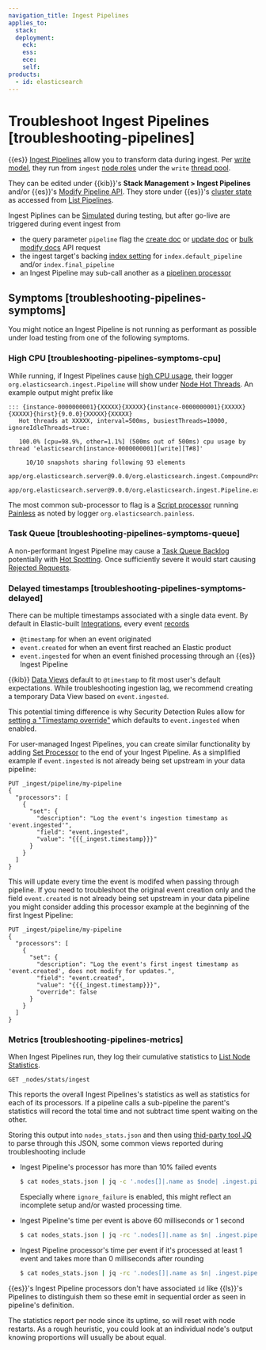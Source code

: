 ```yaml
---
navigation_title: Ingest Pipelines
applies_to:
  stack:
  deployment:
    eck:
    ess:
    ece:
    self:
products:
  - id: elasticsearch
---
```


# Troubleshoot Ingest Pipelines [troubleshooting-pipelines]

{{es}} [Ingest Pipelines](https://www.elastic.co/docs/manage-data/ingest/transform-enrich/ingest-pipelines) allow you to transform data during ingest. Per [write model](https://www.elastic.co/docs/deploy-manage/distributed-architecture/reading-and-writing-documents#basic-write-model), they run from `ingest` [node roles](https://www.elastic.co/docs/deploy-manage/distributed-architecture/clusters-nodes-shards/node-roles) under the `write` [thread pool](https://www.elastic.co/docs/reference/elasticsearch/configuration-reference/thread-pool-settings).

They can be edited under {{kib}}'s **Stack Management > Ingest Pipelines** and/or {{es}}'s [Modify Pipeline API](https://www.elastic.co/docs/api/doc/elasticsearch/operation/operation-ingest-put-pipeline). They store under {{es}}'s [cluster state](https://www.elastic.co/docs/api/doc/elasticsearch/operation/operation-cluster-state) as accessed from [List Pipelines](https://www.elastic.co/docs/api/doc/elasticsearch/operation/operation-ingest-get-pipeline).

Ingest Piplines can be [Simulated](https://www.elastic.co/docs/api/doc/elasticsearch/operation/operation-ingest-simulate) during testing, but after go-live are triggered during event ingest from

* the query parameter `pipeline` flag the [create doc](https://www.elastic.co/docs/api/doc/elasticsearch/operation/operation-create) or [update doc](https://www.elastic.co/docs/api/doc/elasticsearch/operation/operation-update_) or [bulk modify docs](https://www.elastic.co/docs/api/doc/elasticsearch/operation/operation-bulk) API request
* the ingest target's backing [index setting](https://www.elastic.co/docs/reference/elasticsearch/index-settings/index-modules#dynamic-index-settings) for `index.default_pipeline` and/or `index.final_pipeline`
* an Ingest Pipeline may sub-call another as a [pipelinen processor](https://www.elastic.co/docs/reference/enrich-processor/pipeline-processor)

## Symptoms [troubleshooting-pipelines-symptoms]

You might notice an Ingest Pipeline is not running as performant as possible under load testing from one of the following symptoms.


### High CPU [troubleshooting-pipelines-symptoms-cpu]

While running, if Ingest Pipelines cause [high CPU usage](https://www.elastic.co/docs/troubleshoot/elasticsearch/high-cpu-usage), their logger `org.elasticsearch.ingest.Pipeline` will show under [Node Hot Threads](https://www.elastic.co/docs/api/doc/elasticsearch/operation/operation-nodes-hot-threads). An example output might prefix like

```text
::: {instance-0000000001}{XXXXX}{XXXXX}{instance-0000000001}{XXXXX}{XXXXX}{hirst}{9.0.0}{XXXXX}{XXXXX}
   Hot threads at XXXXX, interval=500ms, busiestThreads=10000, ignoreIdleThreads=true:

   100.0% [cpu=98.9%, other=1.1%] (500ms out of 500ms) cpu usage by thread 'elasticsearch[instance-0000000001][write][T#8]'

     10/10 snapshots sharing following 93 elements
       app/org.elasticsearch.server@9.0.0/org.elasticsearch.ingest.CompoundProcessor.execute(CompoundProcessor.java:145)
       app/org.elasticsearch.server@9.0.0/org.elasticsearch.ingest.Pipeline.execute(Pipeline.java:129)
```

The most common sub-processor to flag is a [Script processor](https://www.elastic.co/docs/reference/enrich-processor/script-processor) running [Painless](https://www.elastic.co/docs/reference/scripting-languages/painless/painless) as noted by logger `org.elasticsearch.painless`.


### Task Queue [troubleshooting-pipelines-symptoms-queue]

A non-performant Ingest Pipeline may cause a [Task Queue Backlog](https://www.elastic.co/docs/troubleshoot/elasticsearch/task-queue-backlog) potentially with [Hot Spotting](https://www.elastic.co/docs/troubleshoot/elasticsearch/hotspotting). Once sufficiently severe it would start causing [Rejected Requests](https://www.elastic.co/docs/troubleshoot/elasticsearch/rejected-requests#check-rejected-tasks).


### Delayed timestamps [troubleshooting-pipelines-symptoms-delayed]

There can be multiple timestamps associated with a single data event. By default in Elastic-built [Integrations](https://www.elastic.co/docs/reference/integrations), every event [records](https://www.elastic.co/docs/reference/ecs/ecs-principles-implementation#_timestamps)

* `@timestamp` for when an event originated
* `event.created` for when an event first reached an Elastic product
* `event.ingested` for when an event finished processing through an {{es}} Ingest Pipeline

{{kib}} [Data Views](https://www.elastic.co/docs/explore-analyze/find-and-organize/data-views) default to `@timestamp` to fit most user's default expectations. While troubleshooting ingestion lag, we recommend creating a temporary Data View based on `event.ingested`. 

This potential timing difference is why Security Detection Rules allow for [setting a "Timestamp override"](https://www.elastic.co/docs/troubleshoot/security/detection-rules#troubleshoot-ingestion-pipeline-delay) which defaults to `event.ingested` when enabled.

For user-managed Ingest Pipelines, you can create similar functionality by adding [Set Processor](https://www.elastic.co/docs/reference/enrich-processor/set-processor) to the end of your Ingest Pipeline. As a simplified example if `event.ingested` is not already being set upstream in your data pipeline:

```console
PUT _ingest/pipeline/my-pipeline
{
  "processors": [
    {
      "set": {
        "description": "Log the event's ingestion timestamp as 'event.ingested'",
        "field": "event.ingested",
        "value": "{{{_ingest.timestamp}}}"
      }
    }
  ]
}
```

This will update every time the event is modifed when passing through pipeline. If you need to troubleshoot the original event creation only and the field `event.created` is not already being set upstream in your data pipeline you might consider adding this processor example at the beginning of the first Ingest Pipeline:

```console
PUT _ingest/pipeline/my-pipeline
{
  "processors": [
    {
      "set": {
        "description": "Log the event's first ingest timestamp as 'event.created', does not modify for updates.",
        "field": "event.created",
        "value": "{{{_ingest.timestamp}}}",
        "override": false
      }
    }
  ]
}
```


### Metrics [troubleshooting-pipelines-metrics]

When Ingest Pipelines run, they log their cumulative statistics to [List Node Statistics](https://www.elastic.co/docs/api/doc/elasticsearch/operation/operation-nodes-stats). 

```console
GET _nodes/stats/ingest
```

This reports the overall Ingest Pipelines's statistics as well as statistics for each of its processors. If a pipeline calls a sub-pipeline the parent's statistics will record the total time and not subtract time spent waiting on the other. 

Storing this output into `nodes_stats.json` and then using [thid-party tool JQ](https://jqlang.github.io/jq/) to parse through this JSON, some common views reported during troubleshooting include

* Ingest Pipeline's processor has more than 10% failed events

  ```bash
  $ cat nodes_stats.json | jq -c '.nodes[]|.name as $node| .ingest.pipelines|to_entries[]| .key as $pipeline| .value.processors[] | to_entries[]|.key as $process| { pipeline:$pipeline, process:$process, node:$node, total:.value.stats.count, failed:.value.stats.failed, failed_percent:(try (100*.value.stats.failed/.value.stats.count|round) catch 0)}| select(.total>0 and .failed_percent>10)'
  ```

  Especially where `ignore_failure` is enabled, this might reflect an incomplete setup and/or wasted processing time.

* Ingest Pipeline's time per event is above 60 milliseconds or 1 second

  ```bash
  $ cat nodes_stats.json | jq -rc '.nodes[]|.name as $n| .ingest.pipelines|to_entries[]| .key as $pi|.value| { name:$n, pipeline:$pi, total_count:.count, total_millis:.time_in_millis, total_failed:.failed }| select(.total_count>0)|.+{time_per:(.total_millis/.total_count|round)}|select(.time_per>60)'
  ```

* Ingest Pipeline processor's time per event if it's processed at least 1 event and takes more than 0 milliseconds after rounding

  ```bash
  $ cat nodes_stats.json | jq -rc '.nodes[]|.name as $n| .ingest.pipelines|to_entries[]| .key as $pi|.value.processors[]| to_entries[]|.key as $pr| .value.stats|{ name:$n, pipeline:$pi, processor:$pr, total_count:.count, total_millis:.time_in_millis, total_failed:.failed }|select(.total_count>0)|.+{time_per:(.total_millis/.total_count|round)}|select(.time_per>0)'
  ```

{{es}}'s Ingest Pipeline processors don't have associated `id` like {{ls}}'s Pipelines to distinguish them so these emit in sequential order as seen in pipeline's definition. 

The statistics report per node since its uptime, so will reset with node restarts. As a rough heuristic, you could look at an individual node's output knowing proportions will usually be about equal. 
